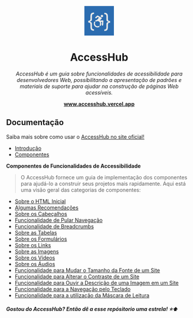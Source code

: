 <div align='center'>
  <a href='https://www.accesshub.vercel.app'>
    <img src='/public/logo-accesshub.png' width='80px'/>
  </a>
  <h1>AccessHub</h1>
  <p><i>AccessHub é um guia sobre funcionalidades de acessibilidade para desenvolvedores Web, possibilitando a apresentação de padrões e materiais de suporte para ajudar na construção de páginas Web acessíveis.</i></p>
  <a href='https://www.accesshub.vercel.app'><b>www.accesshub.vercel.app</b></a>
</div>

<h2>Documentação</h2>
<p>Saiba mais sobre como usar o <a href='https://www.accesshub.vercel.app'>AccessHub no site oficial!</a></p>
<ul>
  <li><a href='https://accesshub.vercel.app/introducao'>Introdução</a></li>
  <li><a href='https://accesshub.vercel.app/componentes'>Componentes</a></li>
</ul>
<p><b>Componentes de Funcionalidades de Accessibilidade</b></p>

> O AccessHub fornece um guia de implementação dos componentes para ajudá-lo a construir seus projetos mais rapidamente. Aqui está uma visão geral das categorias de componentes:
<ul>
  <li><a href='https://accesshub.vercel.app/componentes/html-estrutura-inicial'>Sobre o HTML Inicial</a></li>
  <li><a href='https://accesshub.vercel.app/componentes/recomendacoes'>Algumas Recomendações</a></li>
  <li><a href='https://accesshub.vercel.app/componentes/cabecalhos'>Sobre os Cabeçalhos</a></li>
  <li><a href='https://accesshub.vercel.app/componentes/pular-navegacao'>Funcionalidade de Pular Navegação</a></li>
  <li><a href='https://accesshub.vercel.app/componentes/breadcrumbs'>Funcionalidade de Breadcrumbs</a></li>
  <li><a href='https://accesshub.vercel.app/componentes/tabelas'>Sobre as Tabelas</a></li>
  <li><a href='https://accesshub.vercel.app/componentes/formularios'>Sobre os Formulários</a></li>
  <li><a href='https://accesshub.vercel.app/componentes/links'>Sobre os Links</a></li>
  <li><a href='https://accesshub.vercel.app/componentes/imagens'>Sobre as Imagens</a></li>
  <li><a href='https://accesshub.vercel.app/componentes/videos'>Sobre os Vídeos</a></li>
  <li><a href='https://accesshub.vercel.app/componentes/audios'>Sobre os Áudios</a></li>
  <li><a href='https://accesshub.vercel.app/componentes/alterar-tamanho-da-fonte'>Funcionalidade para Mudar o Tamanho da Fonte de um Site</a></li>
  <li><a href='https://accesshub.vercel.app/componentes/alterar-contraste-do-site'>Funcionalidade para Alterar o Contraste de um Site</a></li>
  <li><a href='https://accesshub.vercel.app/componentes/ouvir-descricao-da-imagem'>Funcionalidade para Ouvir a Descrição de uma Imagem em um Site</a></li>
  <li><a href='https://accesshub.vercel.app/componentes/navegacao-pelo-teclado'>Funcionalidade para a Navegação pelo Teclado</a></li>
  <li><a href='https://accesshub.vercel.app/componentes/mascara-de-leitura'>Funcionalidade para a utilização da Máscara de Leitura</a></li>
</ul>

##### Gostou do AccessHub? Então dê a esse repósitorio uma estrela! ⭐⬆️
